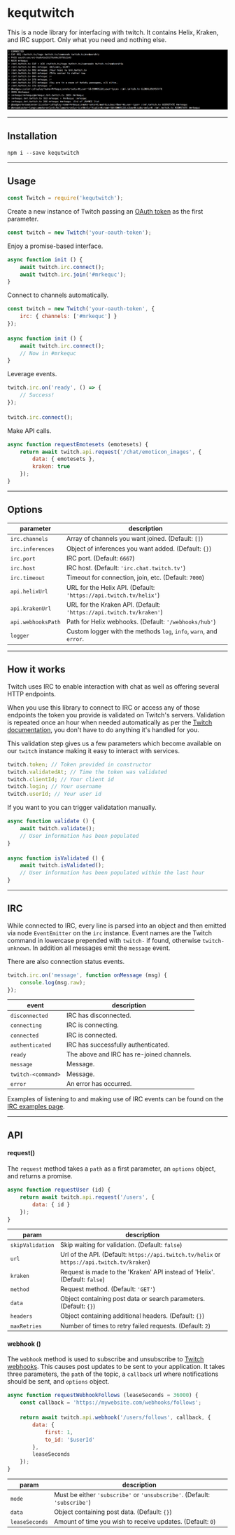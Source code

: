 # kequtwitch

This is a node library for interfacing with twitch. It contains Helix, Kraken, and IRC support. Only what you need and nothing else.

![Picture](assets/terminal.png)

---
## Installation

```
npm i --save kequtwitch
```

---
## Usage

```javascript
const Twitch = require('kequtwitch');
```

Create a new instance of Twitch passing an [OAuth token](http://twitchapps.com/tmi/) as the first parameter.

```javascript
const twitch = new Twitch('your-oauth-token');
```

Enjoy a promise-based interface.

```javascript
async function init () {
    await twitch.irc.connect();
    await twitch.irc.join('#mrkequc');
}
```

Connect to channels automatically.

```javascript
const twitch = new Twitch('your-oauth-token', {
    irc: { channels: ['#mrkequc'] }
});

async function init () {
    await twitch.irc.connect();
    // Now in #mrkequc
}
```

Leverage events.

```javascript
twitch.irc.on('ready', () => {
    // Success!
});

twitch.irc.connect();
```

Make API calls.

```javascript
async function requestEmotesets (emotesets) {
    return await twitch.api.request('/chat/emoticon_images', {
        data: { emotesets },
        kraken: true
    });
}
```

---
## Options

| parameter | description |
| - | - |
| `irc.channels` | Array of channels you want joined. (Default: `[]`) |
| `irc.inferences` | Object of inferences you want added. (Default: `{}`) |
| `irc.port` | IRC port. (Default: `6667`) |
| `irc.host` | IRC host. (Default: `'irc.chat.twitch.tv'`) |
| `irc.timeout` | Timeout for connection, join, etc. (Default: `7000`) |
| `api.helixUrl` | URL for the Helix API. (Default: `'https://api.twitch.tv/helix'`) |
| `api.krakenUrl` | URL for the Kraken API. (Default: `'https://api.twitch.tv/kraken'`) |
| `api.webhooksPath` | Path for Helix webhooks. (Default: `'/webhooks/hub'`) |
| `logger` | Custom logger with the methods `log`, `info`, `warn`, and `error`. |

---
## How it works

Twitch uses IRC to enable interaction with chat as well as offering several HTTP endpoints.

When you use this library to connect to IRC or access any of those endpoints the token you provide is validated on Twitch's servers. Validation is repeated once an hour when needed automatically as per the [Twitch documentation](https://dev.twitch.tv/docs/authentication/#validating-requests), you don't have to do anything it's handled for you.

This validation step gives us a few parameters which become available on our `twitch` instance making it easy to interact with services.

```javascript
twitch.token; // Token provided in constructor
twitch.validatedAt; // Time the token was validated
twitch.clientId; // Your client id
twitch.login; // Your username
twitch.userId; // Your user id
```

If you want to you can trigger validatation manually.

```javascript
async function validate () {
    await twitch.validate();
    // User information has been populated
}

async function isValidated () {
    await twitch.isValidated();
    // User information has been populated within the last hour
}
```

---
## IRC

While connected to IRC, every line is parsed into an object and then emitted via node `EventEmitter` on the `irc` instance. Event names are the Twitch command in lowercase prepended with `twitch-` if found, otherwise `twitch-unknown`. In addition all messages emit the `message` event.

There are also connection status events.

```javascript
twitch.irc.on('message', function onMessage (msg) {
    console.log(msg.raw);
});
```

| event | description |
| - | - |
| `disconnected` | IRC has disconnected. |
| `connecting` | IRC is connecting. |
| `connected` | IRC is connected. |
| `authenticated` | IRC has successfully authenticated. |
| `ready` | The above and IRC has re-joined channels. |
| `message` | Message. |
| `twitch-<command>` | Message. |
| `error` | An error has occurred. |

Examples of listening to and making use of IRC events can be found on the [IRC examples page](docs/irc-examples.md).

---
## API

#### request()

The `request` method takes a `path` as a first parameter, an `options` object, and returns a promise.

```javascript
async function requestUser (id) {
    return await twitch.api.request('/users', {
        data: { id }
    });
}
```

| param | description |
| - | - |
| `skipValidation` | Skip waiting for validation. (Default: `false`) |
| `url` | Url of the API. (Default: ``https://api.twitch.tv/helix`` or ``https://api.twitch.tv/kraken``) |
| `kraken` | Request is made to the 'Kraken' API instead of 'Helix'. (Default: `false`) |
| `method` | Request method. (Default: `'GET'`) |
| `data` | Object containing post data or search parameters. (Default: `{}`) |
| `headers` | Object containing additional headers. (Default: `{}`) |
| `maxRetries` | Number of times to retry failed requests. (Default: `2`) |

#### webhook ()

The `webhook` method is used to subscribe and unsubscribe to [Twitch webhooks](https://dev.twitch.tv/docs/api/webhooks-reference/). This causes post updates to be sent to your application. It takes three parameters, the `path` of the topic, a `callback` url where notifications should be sent, and `options` object.

```javascript
async function requestWebhookFollows (leaseSeconds = 36000) {
    const callback = 'https://mywebsite.com/webhooks/follows';

    return await twitch.api.webhook('/users/follows', callback, {
        data: {
            first: 1,
            to_id: '$userId'
        },
        leaseSeconds
    });
}
```

| param | description |
| - | - |
| `mode` | Must be either `'subscribe'` or `'unsubscribe'`. (Default: `'subscribe'`) |
| `data` | Object containing post data. (Default: `{}`) |
| `leaseSeconds` | Amount of time you wish to receive updates. (Default: `0`) |
